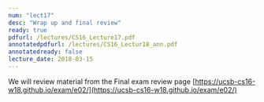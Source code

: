 ```yaml
---
num: "lect17"
desc: "Wrap up and final review"
ready: true
pdfurl: /lectures/CS16_Lecture17.pdf
annotatedpdfurl: /lectures/CS16_Lectur18_ann.pdf
annotatedready: false
lecture_date: 2018-03-15
---
```


We will review material from the Final exam review page
[https://ucsb-cs16-w18.github.io/exam/e02/](https://ucsb-cs16-w18.github.io/exam/e02/)
